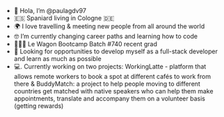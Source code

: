 - 👋  Hola, I’m @paulagdv97
- 🇪🇸  Spaniard living in Cologne 🇩🇪
- 🌍  I love travelling & meeting new people from all around the world
- 🤓  I’m currently changing career paths and learning how to code 
- 👩🏼‍💻  Le Wagon Bootcamp Batch #740 recent grad
- 🔎  Looking for opportunities to develop myself as a full-stack developer and learn as much as possible
- 💻. Currently working on two projects: WorkingLatte - platform that allows remote workers to book a spot at different cafés to work from there & BuddyMatch: a project to help people moving to different countries get matched with native speakers who can help them make appointments, translate and accompany them on a volunteer basis (getting rewards)


<!---
paulagdv97/paulagdv97 is a ✨ special ✨ repository because its `README.md` (this file) appears on your GitHub profile.
You can click the Preview link to take a look at your changes.
--->
